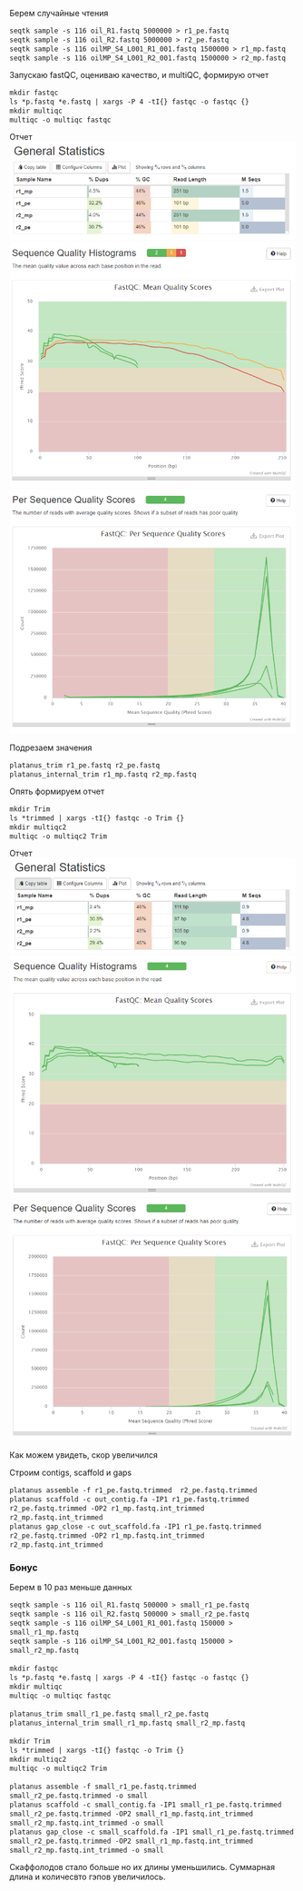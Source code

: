 Берем случайные чтения

```
seqtk sample -s 116 oil_R1.fastq 5000000 > r1_pe.fastq
seqtk sample -s 116 oil_R2.fastq 5000000 > r2_pe.fastq
seqtk sample -s 116 oilMP_S4_L001_R1_001.fastq 1500000 > r1_mp.fastq
seqtk sample -s 116 oilMP_S4_L001_R2_001.fastq 1500000 > r2_mp.fastq
```

Запускаю fastQC, оцениваю качество, и multiQC, формирую отчет

```
mkdir fastqc      
ls *p.fastq *e.fastq | xargs -P 4 -tI{} fastqc -o fastqc {}  
mkdir multiqc      
multiqc -o multiqc fastqc
```

Отчет
![AltText](captures/capture_1.png)
![AltText](captures/capture_2.png)
![AltText](captures/capture_3.png)

Подрезаем значения

```
platanus_trim r1_pe.fastq r2_pe.fastq
platanus_internal_trim r1_mp.fastq r2_mp.fastq
```

Опять формируем отчет

```
mkdir Trim
ls *trimmed | xargs -tI{} fastqc -o Trim {}
mkdir multiqc2  
multiqc -o multiqc2 Trim
```

Отчет
![AltText](captures/capture_4.png)
![AltText](captures/capture_5.png)
![AltText](captures/capture_6.png)

Как можем увидеть, скор увеличился

Строим contigs, scaffold и gaps
```
platanus assemble -f r1_pe.fastq.trimmed  r2_pe.fastq.trimmed
platanus scaffold -c out_contig.fa -IP1 r1_pe.fastq.trimmed r2_pe.fastq.trimmed -OP2 r1_mp.fastq.int_trimmed r2_mp.fastq.int_trimmed
platanus gap_close -c out_scaffold.fa -IP1 r1_pe.fastq.trimmed r2_pe.fastq.trimmed -OP2 r1_mp.fastq.int_trimmed r2_mp.fastq.int_trimmed
```

### Бонус

Берем в 10 раз меньше данных

```
seqtk sample -s 116 oil_R1.fastq 500000 > small_r1_pe.fastq
seqtk sample -s 116 oil_R2.fastq 500000 > small_r2_pe.fastq
seqtk sample -s 116 oilMP_S4_L001_R1_001.fastq 150000 > small_r1_mp.fastq
seqtk sample -s 116 oilMP_S4_L001_R2_001.fastq 150000 > small_r2_mp.fastq

mkdir fastqc      
ls *p.fastq *e.fastq | xargs -P 4 -tI{} fastqc -o fastqc {}  
mkdir multiqc      
multiqc -o multiqc fastqc

platanus_trim small_r1_pe.fastq small_r2_pe.fastq
platanus_internal_trim small_r1_mp.fastq small_r2_mp.fastq

mkdir Trim
ls *trimmed | xargs -tI{} fastqc -o Trim {}
mkdir multiqc2  
multiqc -o multiqc2 Trim

platanus assemble -f small_r1_pe.fastq.trimmed  small_r2_pe.fastq.trimmed -o small
platanus scaffold -c small_contig.fa -IP1 small_r1_pe.fastq.trimmed small_r2_pe.fastq.trimmed -OP2 small_r1_mp.fastq.int_trimmed small_r2_mp.fastq.int_trimmed -o small
platanus gap_close -c small_scaffold.fa -IP1 small_r1_pe.fastq.trimmed small_r2_pe.fastq.trimmed -OP2 small_r1_mp.fastq.int_trimmed small_r2_mp.fastq.int_trimmed -o small
```
Скаффолодов стало больше но их длины уменьшились.
Суммарная длина и количесвто гэпов увеличилось.
